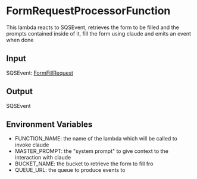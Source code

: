 # FormRequestProcessorFunction 
This lambda reacts to SQSEvent, retrieves the form to be filled and the prompts contained inside of it, fill the form using claude and emits an event when done

## Input
SQSEvent: [FormFillRequest](src/main/java/com/levio/awsdemo/formrequestprocessor/service/FormFillRequestDTO.java)

## Output
SQSEvent

## Environment Variables
- FUNCTION_NAME: the name of the lambda which will be called to invoke claude
- MASTER_PROMPT: the "system prompt" to give context to the interaction with claude
- BUCKET_NAME: the bucket to retrieve the form to fill fro
- QUEUE_URL: the queue to produce events to